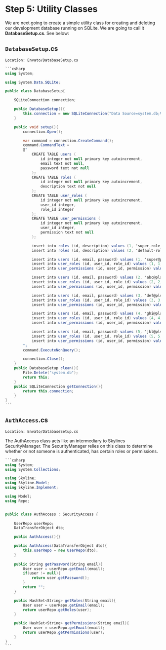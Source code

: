 # Step 5: Utility Classes

We are next going to create a simple utility class for creating and deleting our development database running on SQLite. We are going to call it **DatabaseSetup.cs**. See below:

## `DatabaseSetup`.cs

`Location: Envato/DatabaseSetup.cs`

````csharp
```csharp
using System;

using System.Data.SQLite;

public class DatabaseSetup{

    SQLiteConnection connection;

    public DatabaseSetup(){
        this.connection = new SQLiteConnection("Data Source=system.db;Version=3;New=True");
    }

    public void setup(){
        connection.Open();

        var command = connection.CreateCommand();
        command.CommandText =
        @"
            CREATE TABLE users (
                id integer not null primary key autoincrement,
                email text not null,
                password text not null
            );
            CREATE TABLE roles (
                id integer not null primary key autoincrement,
                description text not null
            );
            CREATE TABLE user_roles (
                id integer not null primary key autoincrement,
                user_id integer,
                role_id integer
            );
            CREATE TABLE user_permissions (
                id integer not null primary key autoincrement,
                user_id integer,
                permission text not null
            );

            insert into roles (id, description) values (1, 'super-role');
            insert into roles (id, description) values (2, 'default-role');

            insert into users (id, email, password) values (1, 'super@plsar.net', 'effort.');
            insert into user_roles (id, user_id, role_id) values (1, 1, 1);
            insert into user_permissions (id, user_id, permission) values (1, 1, 'users:maintenance:1');

            insert into users (id, email, password) values (2, 'abc@plsar.net', 'effort.');
            insert into user_roles (id, user_id, role_id) values (2, 2, 2);
            insert into user_permissions (id, user_id, permission) values (2, 2, 'users:maintenance:2');

            insert into users (id, email, password) values (3, 'def@plsar.net', 'effort.');
            insert into user_roles (id, user_id, role_id) values (3, 3, 2);
            insert into user_permissions (id, user_id, permission) values (3, 3, 'users:maintenance:3');

            insert into users (id, email, password) values (4, 'ghi@plsar.net', 'effort.');
            insert into user_roles (id, user_id, role_id) values (4, 4, 2);
            insert into user_permissions (id, user_id, permission) values (4, 4, 'users:maintenance:4');

            insert into users (id, email, password) values (5, 'jkl@plsar.net', 'effort.');
            insert into user_roles (id, user_id, role_id) values (5, 5, 2);
            insert into user_permissions (id, user_id, permission) values (5, 5, 'users:maintenance:5');
        ";
        command.ExecuteNonQuery();

        connection.Close();
    }    
    public DatabaseSetup clean(){
        File.Delete("system.db");
        return this;
    }
    public SQLiteConnection getConnection(){
        return this.connection;
    }
}
```
````



## `AuthAccess`.cs

`Location: Envato/DatabaseSetup.cs`

The AuthAccess class acts like an intermediary to Skylines SecurityManager. The SecurityManager relies on this class to determine whether or not someone is authenticated, has certain roles or permissions.

````csharp
```csharp
using System;
using System.Collections;

using Skyline;
using Skyline.Model;
using Skyline.Implement;

using Model;
using Repo;


public class AuthAccess : SecurityAccess {
    
    UserRepo userRepo;
    DataTransferObject dto;

    public AuthAccess(){}

    public AuthAccess(DataTransferObject dto){
        this.userRepo = new UserRepo(dto);
    }
    
    public String getPassword(String email){
        User user = userRepo.getEmail(email);
        if(user != null){
            return user.getPassword();
        }
        return "";
    }

    public HashSet<String> getRoles(String email){
        User user = userRepo.getEmail(email);
        return userRepo.getRoles(user);
    }

    public HashSet<String> getPermissions(String email){
        User user = userRepo.getEmail(email);
        return userRepo.getPermissions(user);
    }
}
```
````

